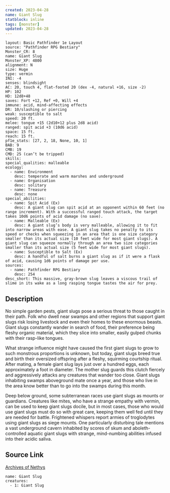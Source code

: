 ```yaml
---
created: 2023-04-28
name: Giant Slug
statblock: inline
tags: [monster]
updated: 2023-04-28
---
```

```statblock
layout: Basic Pathfinder 1e Layout
source: "Pathfinder RPG Bestiary"
Monster_CR: 8
name: Giant Slug
Monster_XP: 4800
alignment: N
size: Huge
type: vermin
INI: -4
senses: blindsight
AC: 20, touch 4, flat-footed 20 (dex -4, natural +16, size -2)
HP: 102
HD: 12d8+48
saves: Fort +12, Ref +0, Will +4
immune: acid, mind-affecting effects
DR: 10/slashing or piercing
weak: susceptible to salt
speed: 20 ft.
melee: tongue +15 (2d10+12 plus 2d8 acid)
ranged: spit acid +3 (10d6 acid)
space: 15 ft.
reach: 15 ft.
pf1e_stats: [27, 2, 18, None, 10, 1]
BAB: 9
CMB: 19
CMD: 25 (can’t be tripped)
skills: 
special_qualities: malleable
ecology:
  - name: Environment
    desc: temperate and warm marshes and underground
  - name: Organisation
    desc: solitary
  - name: Treasure
    desc: none
special_abilities:
  - name: Spit Acid (Ex)
    desc: A giant slug can spit acid at an opponent within 60 feet (no range increment). With a successful ranged touch attack, the target takes 10d6 points of acid damage (no save).
  - name: Malleable (Ex)
    desc: A giant slug’s body is very malleable, allowing it to fit into narrow areas with ease. A giant slug takes no penalty to its speed or checks when squeezing in an area that is one size category smaller than its actual size (10 feet wide for most giant slugs). A giant slug can squeeze normally through an area two size categories smaller than its actual size (5 feet wide for most giant slugs).
  - name: Susceptible to Salt (Ex)
    desc: A handful of salt burns a giant slug as if it were a flask of acid, causing 1d6 points of damage per use.
sources:
  - name: Pathfinder RPG Bestiary
    desc: 254
desc_short: This massive, gray-brown slug leaves a viscous trail of slime in its wake as a long rasping tongue tastes the air for prey.
```
## Description
No simple garden pests, giant slugs pose a serious threat to those caught in their path. Folk who dwell near swamps and other regions that support giant slugs risk losing livestock and even their homes to these enormous beasts. Giant slugs constantly wander in search of food, their preference being fleshy organic material, which they slice into smaller, easily gulped chunks with their rasp-like tongues.

What strange influence might have caused the first giant slugs to grow to such monstrous proportions is unknown, but today, giant slugs breed true and birth their oversized offspring after a fleshy, squirming courtship ritual. After mating, a female giant slug lays just over a hundred eggs, each approximately a foot in diameter. The mother slug guards this clutch fiercely and aggressively attacks any creatures that wander too close. Giant slugs inhabiting swamps aboveground mate once a year, and those who live in the area know better than to go into the swamps during this month.

Deep below ground, some subterranean races use giant slugs as mounts or guardians. Creatures like mites, who have a strange empathy with vermin, can be used to keep giant slugs docile, but in most cases, those who would use giant slugs must do so with great care, keeping them well fed until they are needed for battle. Frightened whispers report armies of troglodytes using giant slugs as siege mounts. One particularly disturbing tale mentions a vast underground cavern inhabited by scores of skum and aboleth-controlled aquatic giant slugs with strange, mind-numbing abilities infused into their acidic saliva.
## Source Link
[Archives of Nethys](https://aonprd.com/MonsterDisplay.aspx?ItemName=Giant%20Slug)
```encounter-table
name: Giant Slug
creatures:
  - 1: Giant Slug
```
